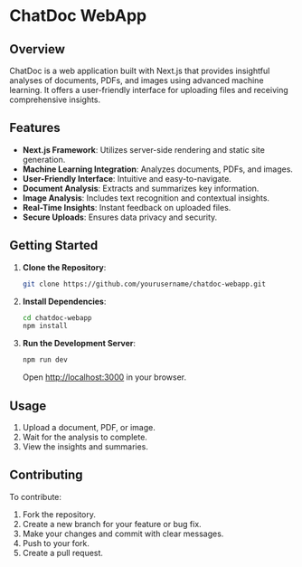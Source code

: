 
# ChatDoc WebApp

## Overview
ChatDoc is a web application built with Next.js that provides insightful analyses of documents, PDFs, and images using advanced machine learning. It offers a user-friendly interface for uploading files and receiving comprehensive insights.

## Features
- **Next.js Framework**: Utilizes server-side rendering and static site generation.
- **Machine Learning Integration**: Analyzes documents, PDFs, and images.
- **User-Friendly Interface**: Intuitive and easy-to-navigate.
- **Document Analysis**: Extracts and summarizes key information.
- **Image Analysis**: Includes text recognition and contextual insights.
- **Real-Time Insights**: Instant feedback on uploaded files.
- **Secure Uploads**: Ensures data privacy and security.

## Getting Started
1. **Clone the Repository**:
    ```bash
    git clone https://github.com/yourusername/chatdoc-webapp.git
    ```
2. **Install Dependencies**:
    ```bash
    cd chatdoc-webapp
    npm install
    ```
3. **Run the Development Server**:
    ```bash
    npm run dev
    ```
    Open [http://localhost:3000](http://localhost:3000) in your browser.

## Usage
1. Upload a document, PDF, or image.
2. Wait for the analysis to complete.
3. View the insights and summaries.

## Contributing
To contribute:
1. Fork the repository.
2. Create a new branch for your feature or bug fix.
3. Make your changes and commit with clear messages.
4. Push to your fork.
5. Create a pull request.

